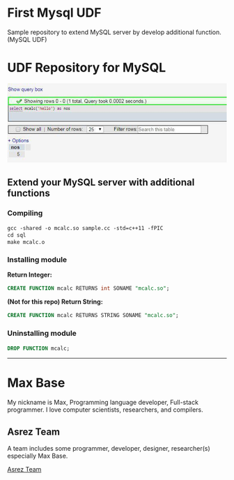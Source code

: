 # First Mysql UDF

Sample repository to extend MySQL server by develop additional function. (MySQL UDF)

# UDF Repository for MySQL

![screenshot - Extend your MySQL server with additional functions](screenshot1.jpg)

## Extend your MySQL server with additional functions

### Compiling

```
gcc -shared -o mcalc.so sample.cc -std=c++11 -fPIC
cd sql
make mcalc.o
```

### Installing module

**Return Integer:**
```sql
CREATE FUNCTION mcalc RETURNS int SONAME "mcalc.so";
```

**(Not for this repo) Return String:**
```sql
CREATE FUNCTION mcalc RETURNS STRING SONAME "mcalc.so";
```

### Uninstalling module

```sql
DROP FUNCTION mcalc;
```

---------

# Max Base

My nickname is Max, Programming language developer, Full-stack programmer. I love computer scientists, researchers, and compilers.

## Asrez Team

A team includes some programmer, developer, designer, researcher(s) especially Max Base.

[Asrez Team](https://www.asrez.com/)
